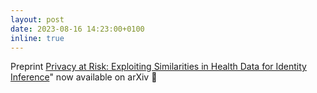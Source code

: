 ```yaml
---
layout: post
date: 2023-08-16 14:23:00+0100
inline: true
---
```


Preprint <a href="http://arxiv.org/abs/2308.08310" target="_blank">Privacy at Risk: Exploiting Similarities in Health Data for Identity Inference</a>"  now available on arXiv 🎉 